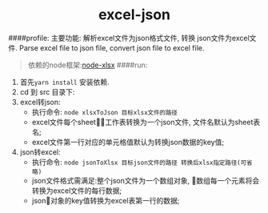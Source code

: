 # <center>excel-json</center>
####profile:
主要功能:
解析excel文件为json格式文件, 转换 json文件为excel文件.
Parse excel file to json file, convert json file to excel file.
>依赖的node框架:[node-xlsx](https://github.com/mgcrea/node-xlsx)
####run:
1. 首先`yarn install` 安装依赖.
2. cd 到 src 目录下:
3. excel转json:
   - 执行命令: `node xlsxToJson 目标xlsx文件的路径` 
   - excel文件每个sheet工作表转换为一个json文件, 文件名默认为sheet表名;
   - excel文件第一行对应的单元格值默认为转换json数据的key值;
4. json转excel:
   - 执行命令: `node jsonToXlsx 目标json文件的路径 转换后xlsx指定路径(可省略)` 
   - json文件格式需满足:整个json文件为一个数组对象, 数组每一个元素将会转换为excel文件的每行数据;
   - json对象的key值转换为excel表第一行的数据;